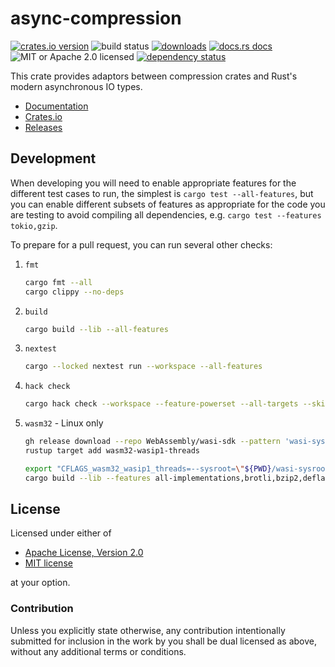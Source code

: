 # async-compression

[![crates.io version][1]][2] ![build status][3]
[![downloads][5]][6] [![docs.rs docs][7]][8]
![MIT or Apache 2.0 licensed][9]
[![dependency status][10]][11]

This crate provides adaptors between compression crates and Rust's modern
asynchronous IO types.

- [Documentation][8]
- [Crates.io][2]
- [Releases][releases]

## Development

When developing you will need to enable appropriate features for the different
test cases to run, the simplest is `cargo test --all-features`, but you can
enable different subsets of features as appropriate for the code you are
testing to avoid compiling all dependencies, e.g. `cargo test --features
tokio,gzip`.

To prepare for a pull request, you can run several other checks:

1. `fmt`

    ```bash
    cargo fmt --all
    cargo clippy --no-deps
    ```

2. `build`

    ```bash
    cargo build --lib --all-features
    ```

3. `nextest`

    ```bash
    cargo --locked nextest run --workspace --all-features
    ```

4. `hack check`

    ```bash
    cargo hack check --workspace --feature-powerset --all-targets --skip 'all,all-algorithms,all-implementations'
    ```

5. `wasm32` - Linux only

    ```bash
    gh release download --repo WebAssembly/wasi-sdk --pattern 'wasi-sysroot-*.tar.gz'
    rustup target add wasm32-wasip1-threads

    export "CFLAGS_wasm32_wasip1_threads=--sysroot=\"${PWD}/wasi-sysroot\" -I\"${PWD}/wasi-sysroot/include/wasm32-wasip1-threads\" -L-I\"${PWD}/wasi-sysroot/lib/wasm32-wasip1-threads\""
    cargo build --lib --features all-implementations,brotli,bzip2,deflate,gzip,lz4,lzma,xz,zlib,zstd,deflate64 --target wasm32-wasip1-threads
    ```

## License

Licensed under either of

- [Apache License, Version 2.0](LICENSE-APACHE)
- [MIT license](LICENSE-MIT)

at your option.

### Contribution

Unless you explicitly state otherwise, any contribution intentionally submitted
for inclusion in the work by you shall be dual licensed as above, without any
additional terms or conditions.

[1]: https://img.shields.io/crates/v/async-compression.svg?style=flat-square
[2]: https://crates.io/crates/async-compression
[3]: https://img.shields.io/github/actions/workflow/status/Nullus157/async-compression/base.yml?style=flat-square
[5]: https://img.shields.io/crates/d/async-compression.svg?style=flat-square
[6]: https://crates.io/crates/async-compression
[7]: https://img.shields.io/badge/docs-latest-blue.svg?style=flat-square
[8]: https://docs.rs/async-compression
[9]: https://img.shields.io/crates/l/async-compression.svg?style=flat-square
[10]: https://deps.rs/crate/async-compression/0.4.8/status.svg?style=flat-square
[11]: https://deps.rs/crate/async-compression/0.4.8
[releases]: https://github.com/Nullus157/async-compression/releases
